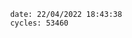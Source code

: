 

                date: 22/04/2022 18:43:38
                cycles: 53460

                         